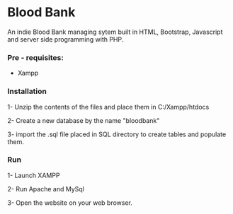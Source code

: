 # Blood Bank
An indie Blood Bank managing sytem built in HTML, Bootstrap, Javascript and server side programming with PHP.


### Pre - requisites:
- Xampp

### Installation

1- Unzip the contents of the files and place them in C:/Xampp/htdocs

2- Create a new database by the name "bloodbank"

3- import the .sql file placed in SQL directory to create tables and populate them.

### Run
1- Launch XAMPP

2- Run Apache and MySql

3- Open the website on your web browser.
